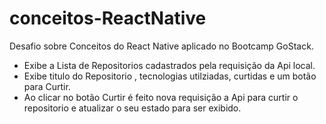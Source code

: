 # conceitos-ReactNative
Desafio sobre Conceitos do React Native aplicado no Bootcamp GoStack.

- Exibe a Lista de Repositorios cadastrados pela requisição da Api local.
- Exibe titulo do Repositorio , tecnologias utilziadas, curtidas e um botão para Curtir.
- Ao clicar no botão Curtir é feito nova requisição a Api para curtir o repositorio e atualizar o seu estado para ser exibido.

